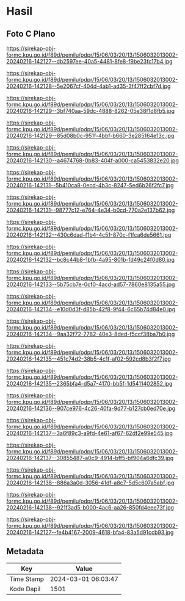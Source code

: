 # Hasil

## Foto C Plano

https://sirekap-obj-formc.kpu.go.id/f89d/pemilu/pdpr/15/06/03/20/13/1506032013002-20240216-142127--db2597ee-40a5-4481-8fe8-f9be23fc17b4.jpg

https://sirekap-obj-formc.kpu.go.id/f89d/pemilu/pdpr/15/06/03/20/13/1506032013002-20240216-142128--5e2067cf-404d-4ab1-ad35-3f47ff2cbf7d.jpg

https://sirekap-obj-formc.kpu.go.id/f89d/pemilu/pdpr/15/06/03/20/13/1506032013002-20240216-142129--3bf740aa-59dc-4888-8262-05e38f1d8fb5.jpg

https://sirekap-obj-formc.kpu.go.id/f89d/pemilu/pdpr/15/06/03/20/13/1506032013002-20240216-142129--85d08b0c-951f-4bbf-b660-3e285164e13c.jpg

https://sirekap-obj-formc.kpu.go.id/f89d/pemilu/pdpr/15/06/03/20/13/1506032013002-20240216-142130--a4674768-0b83-404f-a000-ca5453832e20.jpg

https://sirekap-obj-formc.kpu.go.id/f89d/pemilu/pdpr/15/06/03/20/13/1506032013002-20240216-142131--5b410ca8-0ecd-4b3c-8247-5ed6b26f2fc7.jpg

https://sirekap-obj-formc.kpu.go.id/f89d/pemilu/pdpr/15/06/03/20/13/1506032013002-20240216-142131--98777c12-e764-4e34-b0cd-770a2e137b62.jpg

https://sirekap-obj-formc.kpu.go.id/f89d/pemilu/pdpr/15/06/03/20/13/1506032013002-20240216-142132--430c6dad-f1b4-4c51-870c-f1fca6de5661.jpg

https://sirekap-obj-formc.kpu.go.id/f89d/pemilu/pdpr/15/06/03/20/13/1506032013002-20240216-142132--bc8c44b8-1bfb-4a95-801b-fd49c24f0d80.jpg

https://sirekap-obj-formc.kpu.go.id/f89d/pemilu/pdpr/15/06/03/20/13/1506032013002-20240216-142133--5b75cb7e-0cf0-4acd-ad57-7860e8135a55.jpg

https://sirekap-obj-formc.kpu.go.id/f89d/pemilu/pdpr/15/06/03/20/13/1506032013002-20240216-142134--e10d0d3f-d85b-42f8-9f44-6c65b74d84e0.jpg

https://sirekap-obj-formc.kpu.go.id/f89d/pemilu/pdpr/15/06/03/20/13/1506032013002-20240216-142134--9aa32f72-7782-40e3-8ded-f5ccf38ba7b0.jpg

https://sirekap-obj-formc.kpu.go.id/f89d/pemilu/pdpr/15/06/03/20/13/1506032013002-20240216-142135--451c74d2-38b5-4c1f-af02-592cd8b3f2f7.jpg

https://sirekap-obj-formc.kpu.go.id/f89d/pemilu/pdpr/15/06/03/20/13/1506032013002-20240216-142135--2365bfa4-d5a7-4170-bb5f-1d5411402852.jpg

https://sirekap-obj-formc.kpu.go.id/f89d/pemilu/pdpr/15/06/03/20/13/1506032013002-20240216-142136--907ce976-4c26-40fa-9d77-b127cb0ed70e.jpg

https://sirekap-obj-formc.kpu.go.id/f89d/pemilu/pdpr/15/06/03/20/13/1506032013002-20240216-142137--3a6f89c3-a9fd-4e61-af67-62df2e99e545.jpg

https://sirekap-obj-formc.kpu.go.id/f89d/pemilu/pdpr/15/06/03/20/13/1506032013002-20240216-142137--30855487-a0c9-4914-bff5-bf904a6dfc39.jpg

https://sirekap-obj-formc.kpu.go.id/f89d/pemilu/pdpr/15/06/03/20/13/1506032013002-20240216-142138--886a3a0d-3056-41df-a8c7-5d5c607a5abf.jpg

https://sirekap-obj-formc.kpu.go.id/f89d/pemilu/pdpr/15/06/03/20/13/1506032013002-20240216-142138--921f3ad5-b000-4ac6-aa26-850fd4eee73f.jpg

https://sirekap-obj-formc.kpu.go.id/f89d/pemilu/pdpr/15/06/03/20/13/1506032013002-20240216-142127--fe4b4167-2009-4618-bfa4-83a5d91ccb93.jpg


## Metadata

| Key        | Value               |
| ---------- | ------------------- |
| Time Stamp | 2024-03-01 06:03:47 |
| Kode Dapil | 1501                |



